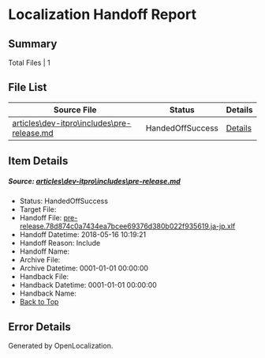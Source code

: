 # <a name='report-top'></a> Localization Handoff Report

## Summary
 Total Files | 1

## File List
 Source File | Status | Details 
 ----------- | ------ | ------- 
 [articles\dev-itpro\includes\pre-release.md](https://github.com/OpenLocalizationTestOrg/ol-test4/blob/88f110c28be12bebee0bae614cc59dff378821b9/articles/dev-itpro/includes/pre-release.md) | HandedOffSuccess | [Details](#c9a2c453fcb912158bbcf1cefde7da26274938dd1)

## Item Details
##### <a name='c9a2c453fcb912158bbcf1cefde7da26274938dd1'></a> Source: [articles\dev-itpro\includes\pre-release.md](https://github.com/OpenLocalizationTestOrg/ol-test4/blob/88f110c28be12bebee0bae614cc59dff378821b9/articles/dev-itpro/includes/pre-release.md)
* Status: HandedOffSuccess
* Target File: 
* Handoff File: [pre-release.78d874c0a7434ea7bcee69376d380b022f935619.ja-jp.xlf](https://github.com/OpenLocalizationTestOrg/ol-test4-handoff/blob/d47997a52ad07c9744e979607a9dfc549776f9da/ol-handoff/OpenLocalizationTestOrg/ol-test4-jajp/v-yingdh/developer_premium/pre-release.78d874c0a7434ea7bcee69376d380b022f935619.ja-jp.xlf)
* Handoff Datetime: 2018-05-16 10:19:21
* Handoff Reason: Include
* Handoff Name: 
* Archive File: 
* Archive Datetime: 0001-01-01 00:00:00
* Handback File: 
* Handback Datetime: 0001-01-01 00:00:00
* Handback Name: 
* [Back to Top](#report-top)


## Error Details

Generated by OpenLocalization.
